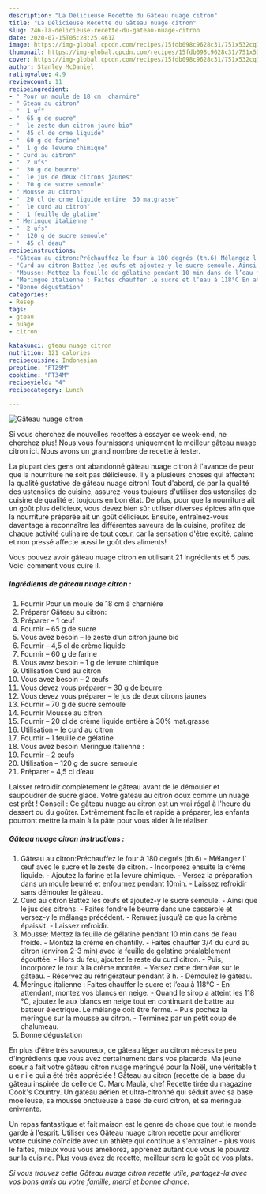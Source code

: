 ```yaml
---
description: "La Délicieuse Recette du Gâteau nuage citron"
title: "La Délicieuse Recette du Gâteau nuage citron"
slug: 246-la-delicieuse-recette-du-gateau-nuage-citron
date: 2020-07-15T05:28:25.461Z
image: https://img-global.cpcdn.com/recipes/15fdb098c9628c31/751x532cq70/gateau-nuage-citron-photo-principale-de-la-recette.jpg
thumbnail: https://img-global.cpcdn.com/recipes/15fdb098c9628c31/751x532cq70/gateau-nuage-citron-photo-principale-de-la-recette.jpg
cover: https://img-global.cpcdn.com/recipes/15fdb098c9628c31/751x532cq70/gateau-nuage-citron-photo-principale-de-la-recette.jpg
author: Stanley McDaniel
ratingvalue: 4.9
reviewcount: 11
recipeingredient:
- " Pour un moule de 18 cm  charnire"
- " Gteau au citron"
- "  1 uf"
- "  65 g de sucre"
- "  le zeste dun citron jaune bio"
- "  45 cl de crme liquide"
- "  60 g de farine"
- "  1 g de levure chimique"
- " Curd au citron"
- "  2 ufs"
- "  30 g de beurre"
- "  le jus de deux citrons jaunes"
- "  70 g de sucre semoule"
- " Mousse au citron"
- "  20 cl de crme liquide entire  30 matgrasse"
- "  le curd au citron"
- "  1 feuille de glatine"
- " Meringue italienne "
- "  2 ufs"
- "  120 g de sucre semoule"
- "  45 cl deau"
recipeinstructions:
- "Gâteau au citron:Préchauffez le four à 180 degrés (th.6) Mélangez l’ œuf avec le sucre et le zeste de citron. Incorporez ensuite la crème liquide. Ajoutez la farine et la levure chimique. Versez la préparation dans un moule beurré et enfournez pendant 10min. Laissez refroidir sans démouler le gâteau."
- "Curd au citron Battez les œufs et ajoutez-y le sucre semoule. Ainsi que le jus des citrons. Faites fondre le beurre dans une casserole et versez-y le mélange précédent. Remuez jusqu’à ce que la crème épaissit.  Laissez refroidir."
- "Mousse: Mettez la feuille de gélatine pendant 10 min dans de l’eau froide. Montez la crème en chantilly. Faites chauffer 3/4 du curd au citron (environ 2-3 min) avec la feuille de gélatine préalablement égouttée. Hors du feu, ajoutez le reste du curd citron. Puis, incorporez le tout à la crème montée. Versez cette dernière sur le gâteau. Réservez au réfrigérateur pendant 3 h. Démoulez le gâteau."
- "Meringue italienne : Faites chauffer le sucre et l’eau à 118°C En attendant, montez vos blancs en neige. Quand le sirop a atteint les 118 °C, ajoutez le aux blancs en neige tout en continuant de battre au batteur électrique. Le mélange doit être ferme. Puis pochez la meringue sur la mousse au citron. Terminez par un petit coup de chalumeau."
- "Bonne dégustation"
categories:
- Resep
tags:
- gteau
- nuage
- citron

katakunci: gteau nuage citron 
nutrition: 121 calories
recipecuisine: Indonesian
preptime: "PT29M"
cooktime: "PT34M"
recipeyield: "4"
recipecategory: Lunch

---
```



![Gâteau nuage citron](https://img-global.cpcdn.com/recipes/15fdb098c9628c31/751x532cq70/gateau-nuage-citron-photo-principale-de-la-recette.jpg)

Si vous cherchez de nouvelles recettes à essayer ce week-end, ne cherchez plus! Nous vous fournissons uniquement le meilleur gâteau nuage citron ici. Nous avons un grand nombre de recette à tester.

La plupart des gens ont abandonné gâteau nuage citron à l'avance de peur que la nourriture ne soit pas délicieuse. Il y a plusieurs choses qui affectent la qualité gustative de gâteau nuage citron! Tout d'abord, de par la qualité des ustensiles de cuisine, assurez-vous toujours d'utiliser des ustensiles de cuisine de qualité et toujours en bon état. De plus, pour que la nourriture ait un goût plus délicieux, vous devez bien sûr utiliser diverses épices afin que la nourriture préparée ait un goût délicieux. Ensuite, entraînez-vous davantage à reconnaître les différentes saveurs de la cuisine, profitez de chaque activité culinaire de tout cœur, car la sensation d'être excité, calme et non pressé affecte aussi le goût des aliments!

<!--inarticleads1-->

Vous pouvez avoir gâteau nuage citron en utilisant 21 Ingrédients et 5 pas. Voici comment vous cuire il.

##### Ingrédients de gâteau nuage citron :

1. Fournir  Pour un moule de 18 cm à charnière
1. Préparer  Gâteau au citron:
1. Préparer  – 1 œuf
1. Fournir  – 65 g de sucre
1. Vous avez besoin  – le zeste d’un citron jaune bio
1. Fournir  – 4,5 cl de crème liquide
1. Fournir  – 60 g de farine
1. Vous avez besoin  – 1 g de levure chimique
1. Utilisation  Curd au citron
1. Vous avez besoin  – 2 œufs
1. Vous devez vous préparer  – 30 g de beurre
1. Vous devez vous préparer  – le jus de deux citrons jaunes
1. Fournir  – 70 g de sucre semoule
1. Fournir  Mousse au citron
1. Fournir  – 20 cl de crème liquide entière à 30% mat.grasse
1. Utilisation  – le curd au citron
1. Fournir  – 1 feuille de gélatine
1. Vous avez besoin  Meringue italienne :
1. Fournir  – 2 œufs
1. Utilisation  – 120 g de sucre semoule
1. Préparer  – 4,5 cl d’eau


Laisser refroidir complètement le gâteau avant de le démouler et saupoudrer de sucre glace. Votre gâteau au citron doux comme un nuage est prêt ! Conseil : Ce gâteau nuage au citron est un vrai régal à l&#39;heure du dessert ou du goûter. Extrêmement facile et rapide à préparer, les enfants pourront mettre la main à la pâte pour vous aider à le réaliser. 

<!--inarticleads2-->

##### Gâteau nuage citron instructions :

1. Gâteau au citron:Préchauffez le four à 180 degrés (th.6) - Mélangez l’ œuf avec le sucre et le zeste de citron. - Incorporez ensuite la crème liquide. - Ajoutez la farine et la levure chimique. - Versez la préparation dans un moule beurré et enfournez pendant 10min. - Laissez refroidir sans démouler le gâteau.
1. Curd au citron Battez les œufs et ajoutez-y le sucre semoule. - Ainsi que le jus des citrons. - Faites fondre le beurre dans une casserole et versez-y le mélange précédent. - Remuez jusqu’à ce que la crème épaissit.  - Laissez refroidir.
1. Mousse: Mettez la feuille de gélatine pendant 10 min dans de l’eau froide. - Montez la crème en chantilly. - Faites chauffer 3/4 du curd au citron (environ 2-3 min) avec la feuille de gélatine préalablement égouttée. - Hors du feu, ajoutez le reste du curd citron. - Puis, incorporez le tout à la crème montée. - Versez cette dernière sur le gâteau. - Réservez au réfrigérateur pendant 3 h. - Démoulez le gâteau.
1. Meringue italienne : Faites chauffer le sucre et l’eau à 118°C - En attendant, montez vos blancs en neige. - Quand le sirop a atteint les 118 °C, ajoutez le aux blancs en neige tout en continuant de battre au batteur électrique. Le mélange doit être ferme. - Puis pochez la meringue sur la mousse au citron. - Terminez par un petit coup de chalumeau.
1. Bonne dégustation


En plus d&#39;être très savoureux, ce gâteau léger au citron nécessite peu d&#39;ingrédients que vous avez certainement dans vos placards. Ma jeune soeur a fait votre gâteau citron nuage meringué pour la Noël, une véritable t u e r i e qui a été très appréciée ! Gâteau au citron (recette de la base du gâteau inspirée de celle de C. Marc Maulà, chef Recette tirée du magazine Cook&#39;s Country. Un gâteau aérien et ultra-citronné qui séduit avec sa base moelleuse, sa mousse onctueuse à base de curd citron, et sa meringue enivrante. 

<!--inarticleads1-->

<p>
Un repas fantastique et fait maison est le genre de chose que tout le monde garde à l'esprit. Utiliser ces Gâteau nuage citron recette pour améliorer votre cuisine coïncide avec un athlète qui continue à s'entraîner - plus vous le faites, mieux vous vous améliorez, apprenez autant que vous le pouvez sur la cuisine. Plus vous avez de recette, meilleur sera le goût de vos plats.
</p>

<p>
<i>Si vous trouvez cette Gâteau nuage citron recette utile, partagez-la avec vos bons amis ou votre famille, merci et bonne chance.</i>
</p>

